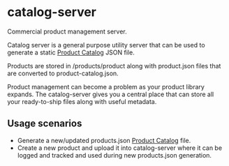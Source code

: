 # catalog-server
Commercial product management server.

Catalog server is a general purpose utility server that can be used to generate a static [Product Catalog](https://github.com/fantasyui-com/product-catalog) JSON file.

Products are stored in /products/product along with product.json files that are converted to product-catalog.json.

Product management can become a problem as your product library expands. The catalog-server gives you a central place that can store all your ready-to-ship files along with useful metadata.

## Usage scenarios

- Generate a new/updated products.json [Product Catalog](https://github.com/fantasyui-com/product-catalog) file.
- Create a new product and upload it into catalog-server where it can be logged and tracked and used during new products.json generation.
